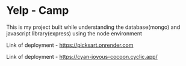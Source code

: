 <h1>Yelp - Camp</h1>  
<p>This is my project built while understanding the database(mongo) and javascript library(express) using the node environment </p>

Link of deployment - https://picksart.onrender.com

Link of deployment - https://cyan-joyous-cocoon.cyclic.app/

